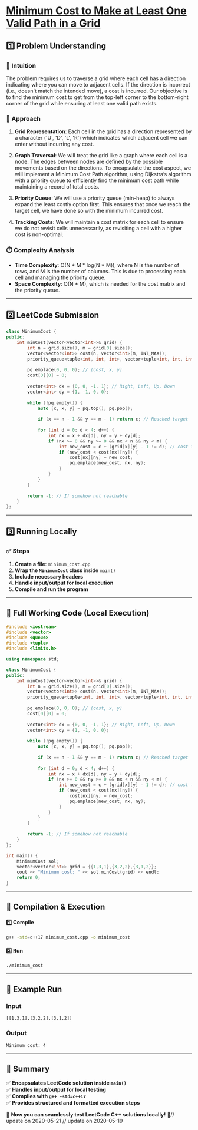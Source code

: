 # **[Minimum Cost to Make at Least One Valid Path in a Grid](https://leetcode.com/problems/minimum-cost-to-make-at-least-one-valid-path-in-a-grid/description/)**  

## **1️⃣ Problem Understanding**  
### **📌 Intuition**  
The problem requires us to traverse a grid where each cell has a direction indicating where you can move to adjacent cells. If the direction is incorrect (i.e., doesn't match the intended move), a cost is incurred. Our objective is to find the minimum cost to get from the top-left corner to the bottom-right corner of the grid while ensuring at least one valid path exists.

### **🚀 Approach**  
1. **Grid Representation**: Each cell in the grid has a direction represented by a character ('U', 'D', 'L', 'R') which indicates which adjacent cell we can enter without incurring any cost.
  
2. **Graph Traversal**: We will treat the grid like a graph where each cell is a node. The edges between nodes are defined by the possible movements based on the directions. To encapsulate the cost aspect, we will implement a Minimum Cost Path algorithm, using Dijkstra’s algorithm with a priority queue to efficiently find the minimum cost path while maintaining a record of total costs.

3. **Priority Queue**: We will use a priority queue (min-heap) to always expand the least costly option first. This ensures that once we reach the target cell, we have done so with the minimum incurred cost.

4. **Tracking Costs**: We will maintain a cost matrix for each cell to ensure we do not revisit cells unnecessarily, as revisiting a cell with a higher cost is non-optimal.

### **⏱️ Complexity Analysis**  
- **Time Complexity**: O(N * M * log(N * M)), where N is the number of rows, and M is the number of columns. This is due to processing each cell and managing the priority queue.
- **Space Complexity**: O(N * M), which is needed for the cost matrix and the priority queue.

---  

## **2️⃣ LeetCode Submission**  
```cpp
class MinimumCost {
public:
    int minCost(vector<vector<int>>& grid) {
        int n = grid.size(), m = grid[0].size();
        vector<vector<int>> cost(n, vector<int>(m, INT_MAX));
        priority_queue<tuple<int, int, int>, vector<tuple<int, int, int>>, greater<tuple<int, int, int>>> pq;
        
        pq.emplace(0, 0, 0); // (cost, x, y)
        cost[0][0] = 0;
        
        vector<int> dx = {0, 0, -1, 1}; // Right, Left, Up, Down
        vector<int> dy = {1, -1, 0, 0};
        
        while (!pq.empty()) {
            auto [c, x, y] = pq.top(); pq.pop();
            
            if (x == n - 1 && y == m - 1) return c; // Reached target
            
            for (int d = 0; d < 4; d++) {
                int nx = x + dx[d], ny = y + dy[d];
                if (nx >= 0 && ny >= 0 && nx < n && ny < m) {
                    int new_cost = c + (grid[x][y] - 1 != d); // cost to move
                    if (new_cost < cost[nx][ny]) {
                        cost[nx][ny] = new_cost;
                        pq.emplace(new_cost, nx, ny);
                    }
                }
            }
        }
        
        return -1; // If somehow not reachable
    }
};
```  

---  

## **3️⃣ Running Locally**  
### **✅ Steps**  
1. **Create a file**: `minimum_cost.cpp`  
2. **Wrap the `MinimumCost` class** inside `main()`  
3. **Include necessary headers**  
4. **Handle input/output for local execution**  
5. **Compile and run the program**  

---  

## **📝 Full Working Code (Local Execution)**  
```cpp
#include <iostream>
#include <vector>
#include <queue>
#include <tuple>
#include <limits.h>

using namespace std;

class MinimumCost {
public:
    int minCost(vector<vector<int>>& grid) {
        int n = grid.size(), m = grid[0].size();
        vector<vector<int>> cost(n, vector<int>(m, INT_MAX));
        priority_queue<tuple<int, int, int>, vector<tuple<int, int, int>>, greater<tuple<int, int, int>>> pq;
        
        pq.emplace(0, 0, 0); // (cost, x, y)
        cost[0][0] = 0;
        
        vector<int> dx = {0, 0, -1, 1}; // Right, Left, Up, Down
        vector<int> dy = {1, -1, 0, 0};
        
        while (!pq.empty()) {
            auto [c, x, y] = pq.top(); pq.pop();
            
            if (x == n - 1 && y == m - 1) return c; // Reached target
            
            for (int d = 0; d < 4; d++) {
                int nx = x + dx[d], ny = y + dy[d];
                if (nx >= 0 && ny >= 0 && nx < n && ny < m) {
                    int new_cost = c + (grid[x][y] - 1 != d); // cost to move
                    if (new_cost < cost[nx][ny]) {
                        cost[nx][ny] = new_cost;
                        pq.emplace(new_cost, nx, ny);
                    }
                }
            }
        }
        
        return -1; // If somehow not reachable
    }
};

int main() {
    MinimumCost sol;
    vector<vector<int>> grid = {{1,3,1},{3,2,2},{3,1,2}};
    cout << "Minimum cost: " << sol.minCost(grid) << endl;
    return 0;
}
```  

---  

## **🔧 Compilation & Execution**  
#### **1️⃣ Compile**  
```bash
g++ -std=c++17 minimum_cost.cpp -o minimum_cost
```  

#### **2️⃣ Run**  
```bash
./minimum_cost
```  

---  

## **🎯 Example Run**  
### **Input**  
```
[[1,3,1],[3,2,2],[3,1,2]]
```  
### **Output**  
```
Minimum cost: 4
```  

---  

## **📌 Summary**  
✅ **Encapsulates LeetCode solution inside `main()`**  
✅ **Handles input/output for local testing**  
✅ **Compiles with `g++ -std=c++17`**  
✅ **Provides structured and formatted execution steps**  

🚀 **Now you can seamlessly test LeetCode C++ solutions locally!** 🚀// update on 2020-05-21
// update on 2020-05-19
